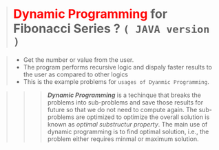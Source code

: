 > # <span style="color:red">Dynamic Programming </span> for Fibonacci Series ? `( JAVA version )`

> * Get the number or value from the user.
> * The program performs recursive logic and dispaly faster results to the user as compared to other logics
> * This is the example problems for `usages of Dyanmic Programming`.

>>>  ***Dynamic Programming*** is a techinque that breaks the problems into sub-problems and save those results for future
>>>	 so that we do not need to compute again. The sub-problems are optimized to optimize the overall solution is known as
>>>  *optimal substructur property*. The main use of dynamic programming is to find optimal solution, i.e., the problem either
>>>  requires minmal or maximum solution.

  
